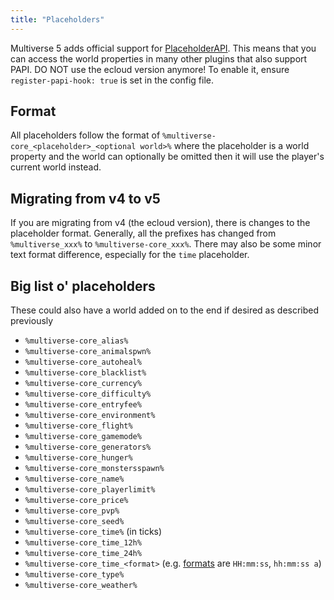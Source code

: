 ```yaml
---
title: "Placeholders"
---
```


Multiverse 5 adds official support for [PlaceholderAPI](https://www.spigotmc.org/resources/placeholderapi.6245/). This means that you can access the world properties in many other plugins that also support PAPI. DO NOT use the ecloud version anymore! To enable it, ensure `register-papi-hook: true` is set in the config file.

## Format

All placeholders follow the format of `%multiverse-core_<placeholder>_<optional world>%` where the placeholder is a world property and the world can optionally be omitted then it will use the player's current world instead.

## Migrating from v4 to v5

If you are migrating from v4 (the ecloud version), there is changes to the placeholder format. Generally, all the prefixes has changed from `%multiverse_xxx%` to `%multiverse-core_xxx%`. There may also be some minor text format difference, especially for the `time` placeholder.

## Big list o' placeholders

These could also have a world added on to the end if desired as described previously

- `%multiverse-core_alias%`
- `%multiverse-core_animalspwn%`
- `%multiverse-core_autoheal%`
- `%multiverse-core_blacklist%`
- `%multiverse-core_currency%`
- `%multiverse-core_difficulty%`
- `%multiverse-core_entryfee%`
- `%multiverse-core_environment%`
- `%multiverse-core_flight%`
- `%multiverse-core_gamemode%`
- `%multiverse-core_generators%`
- `%multiverse-core_hunger%`
- `%multiverse-core_monstersspawn%`
- `%multiverse-core_name%`
- `%multiverse-core_playerlimit%`
- `%multiverse-core_price%`
- `%multiverse-core_pvp%`
- `%multiverse-core_seed%`
- `%multiverse-core_time%` (in ticks)
- `%multiverse-core_time_12h%`
- `%multiverse-core_time_24h%`
- `%multiverse-core_time_<format>` (e.g. [formats](https://www.digitalocean.com/community/tutorials/java-simpledateformat-java-date-format#patterns) are `HH:mm:ss`, `hh:mm:ss a`)
- `%multiverse-core_type%`
- `%multiverse-core_weather%`

